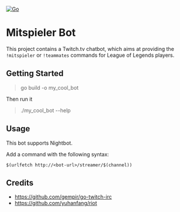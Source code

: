 [![Go](https://github.com/MaxKruse/Mitspieler-Bot/actions/workflows/go.yml/badge.svg?branch=master)](https://github.com/MaxKruse/Mitspieler-Bot/actions/workflows/go.yml)

# Mitspieler Bot

This project contains a Twitch.tv chatbot, which aims at providing the `!mitspieler` or `!teammates` commands for League of Legends players.

## Getting Started

> go build -o my_cool_bot

Then run it

> ./my_cool_bot --help

## Usage

This bot supports Nightbot.

Add a command with the following syntax:

`$(urlfetch http://<bot-url>/streamer/$(channel))`

## Credits

* <https://github.com/gempir/go-twitch-irc>
* <https://github.com/yuhanfang/riot>
